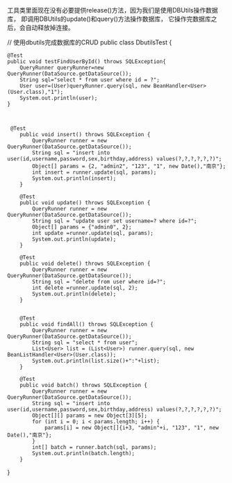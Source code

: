 
工具类里面现在没有必要提供release()方法，因为我们是使用DBUtils操作数据库，
即调用DBUtils的update()和query()方法操作数据库，
它操作完数据库之后，会自动释放掉连接。


// 使用dbutils完成数据库的CRUD
public class DbutilsTest {
	
	@Test
	public void testFindUserById() throws SQLException{
		QueryRunner queryRunner=new QueryRunner(DataSource.getDataSource());
		String sql="select * from user where id = ?";
		User user=(User)queryRunner.query(sql, new BeanHandler<User>(User.class),"1");
		System.out.println(user);
	}
	
	
	
	 @Test
	    public void insert() throws SQLException {
	        QueryRunner runner = new QueryRunner(DataSource.getDataSource());
	        String sql = "insert into user(id,username,password,sex,birthday,address) values(?,?,?,?,?,?)";
	        Object[] params = {2, "admin2", "123", "1", new Date(),"南京"};
	        int insert = runner.update(sql, params);
	        System.out.println(insert);
	    }

	    @Test
	    public void update() throws SQLException {
	        QueryRunner runner = new QueryRunner(DataSource.getDataSource());
	        String sql = "update user set username=? where id=?";
	        Object[] params = {"admin0", 2};
	        int update =runner.update(sql, params);
	        System.out.println(update);
	    }

	    @Test
	    public void delete() throws SQLException {
	        QueryRunner runner = new QueryRunner(DataSource.getDataSource());
	        String sql = "delete from user where id=?";
	        int delete =runner.update(sql, 2);
	        System.out.println(delete);
	    }


	    @Test
	    public void findAll() throws SQLException {
	        QueryRunner runner = new QueryRunner(DataSource.getDataSource());
	        String sql = "select * from user";
	        List<User> list = (List<User>) runner.query(sql, new BeanListHandler<User>(User.class));
	        System.out.println(list.size()+":"+list);
	    }

	    @Test
	    public void batch() throws SQLException {
	        QueryRunner runner = new QueryRunner(DataSource.getDataSource());
	        String sql = "insert into user(id,username,password,sex,birthday,address) values(?,?,?,?,?,?)";
	        Object[][] params = new Object[3][5];
	        for (int i = 0; i < params.length; i++) {
	            params[i] = new Object[]{i+3, "admin"+i, "123", "1", new Date(),"南京"};
	        }
	        int[] batch = runner.batch(sql, params);
	        System.out.println(batch.length);
	    }
	

}